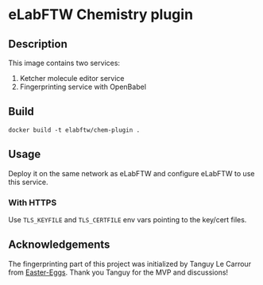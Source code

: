 # eLabFTW Chemistry plugin

## Description

This image contains two services:

1. Ketcher molecule editor service
2. Fingerprinting service with OpenBabel

## Build

~~~
docker build -t elabftw/chem-plugin .
~~~

## Usage

Deploy it on the same network as eLabFTW and configure eLabFTW to use this service.

### With HTTPS

Use `TLS_KEYFILE` and `TLS_CERTFILE` env vars pointing to the key/cert files.

## Acknowledgements

The fingerprinting part of this project was initialized by Tanguy Le Carrour from [Easter-Eggs](https://www.easter-eggs.com/). Thank you Tanguy for the MVP and discussions!
